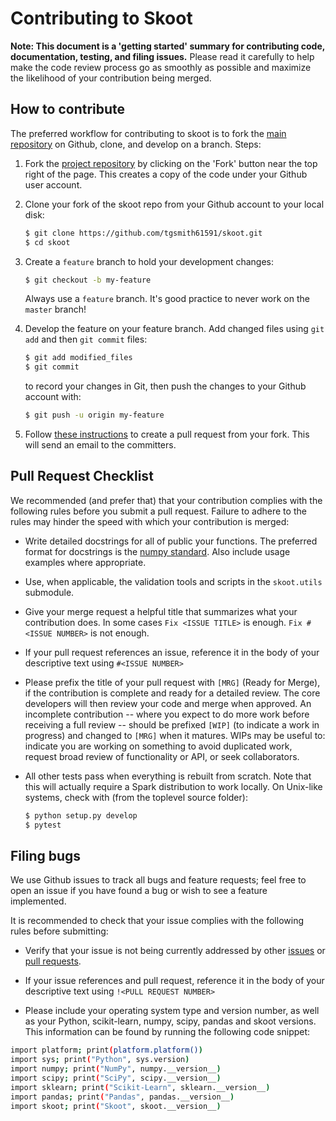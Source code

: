 Contributing to Skoot
=====================

**Note: This document is a 'getting started' summary for contributing code,
documentation, testing, and filing issues.** Please read it carefully to help
make the code review process go as smoothly as possible and maximize the
likelihood of your contribution being merged.

How to contribute
-----------------

The preferred workflow for contributing to skoot is to fork the
[main repository](https://github.com/tgsmith61591/skoot) on
Github, clone, and develop on a branch. Steps:

1. Fork the [project repository](https://github.com/tgsmith61591/skoot)
   by clicking on the 'Fork' button near the top right of the page. This
   creates a copy of the code under your Github user account.

2. Clone your fork of the skoot repo from your Github account to your
   local disk:

   ```bash
   $ git clone https://github.com/tgsmith61591/skoot.git
   $ cd skoot
    ```

3. Create a `feature` branch to hold your development changes:

   ```bash
   $ git checkout -b my-feature
   ```

   Always use a `feature` branch. It's good practice to never work on the `master` branch!

4. Develop the feature on your feature branch. Add changed files using `git add` and then `git commit` files:

   ```bash
   $ git add modified_files
   $ git commit
   ```

   to record your changes in Git, then push the changes to your Github account with:

   ```bash
   $ git push -u origin my-feature
    ```

5. Follow [these instructions](https://help.github.com/articles/creating-a-pull-request-from-a-fork)
to create a pull request from your fork. This will send an email to the committers.

Pull Request Checklist
----------------------

We recommended (and prefer that) that your contribution complies with the
following rules before you submit a pull request. Failure to adhere to the
rules may hinder the speed with which your contribution is merged:

-  Write detailed docstrings for all of public your functions. The preferred
   format for docstrings is the [numpy standard](https://github.com/numpy/numpy/blob/master/doc/HOWTO_DOCUMENT.rst.txt#docstring-standard).
   Also include usage examples where appropriate.

-  Use, when applicable, the validation tools and scripts in the
   `skoot.utils` submodule.

-  Give your merge request a helpful title that summarizes what your
   contribution does. In some cases `Fix <ISSUE TITLE>` is enough.
   `Fix #<ISSUE NUMBER>` is not enough.

-  If your pull request references an issue, reference it in the body of your
   descriptive text using `#<ISSUE NUMBER>`

-  Please prefix the title of your pull request with `[MRG]` (Ready for
   Merge), if the contribution is complete and ready for a detailed review.
   The core developers will then review your code and merge when approved.
   An incomplete contribution -- where you expect to do more work before
   receiving a full review -- should be prefixed `[WIP]` (to indicate a work
   in progress) and changed to `[MRG]` when it matures. WIPs may be useful
   to: indicate you are working on something to avoid duplicated work,
   request broad review of functionality or API, or seek collaborators.

-  All other tests pass when everything is rebuilt from scratch. Note that this
   will actually require a Spark distribution to work locally.
   On Unix-like systems, check with (from the toplevel source folder):

      ```bash
      $ python setup.py develop
      $ pytest
      ```

Filing bugs
-----------
We use Github issues to track all bugs and feature requests; feel free to
open an issue if you have found a bug or wish to see a feature implemented.

It is recommended to check that your issue complies with the
following rules before submitting:

-  Verify that your issue is not being currently addressed by other
   [issues](https://github.com/tgsmith61591/skoot/issues)
   or [pull requests](https://github.com/tgsmith61591/skoot/pulls).

-  If your issue references and pull request, reference it in the body of your
   descriptive text using `!<PULL REQUEST NUMBER>`

-  Please include your operating system type and version number, as well
   as your Python, scikit-learn, numpy, scipy, pandas and skoot versions. This
   information can be found by running the following code snippet:

  ```bash
  import platform; print(platform.platform())
  import sys; print("Python", sys.version)
  import numpy; print("NumPy", numpy.__version__)
  import scipy; print("SciPy", scipy.__version__)
  import sklearn; print("Scikit-Learn", sklearn.__version__)
  import pandas; print("Pandas", pandas.__version__)
  import skoot; print("Skoot", skoot.__version__)
  ```
